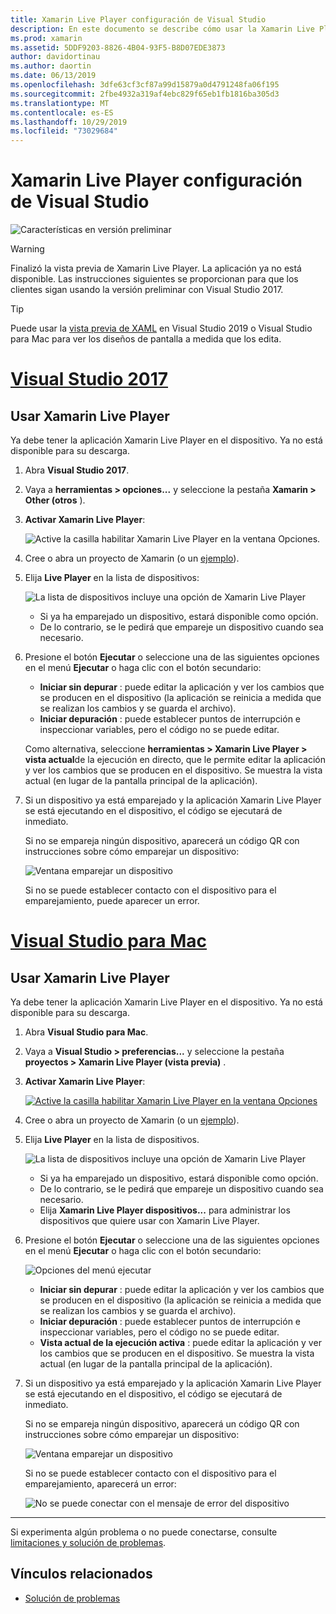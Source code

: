 ```yaml
---
title: Xamarin Live Player configuración de Visual Studio
description: En este documento se describe cómo usar la Xamarin Live Player para realizar ediciones en directo en una aplicación en ejecución.
ms.prod: xamarin
ms.assetid: 5DDF9203-8826-4B04-93F5-B8D07EDE3873
author: davidortinau
ms.author: daortin
ms.date: 06/13/2019
ms.openlocfilehash: 3dfe63cf3cf87a99d15879a0d4791248fa06f195
ms.sourcegitcommit: 2fbe4932a319af4ebc829f65eb1fb1816ba305d3
ms.translationtype: MT
ms.contentlocale: es-ES
ms.lasthandoff: 10/29/2019
ms.locfileid: "73029684"
---
```

# <a name="xamarin-live-player-visual-studio-configuration"></a>Xamarin Live Player configuración de Visual Studio

![Características en versión preliminar](~/media/shared/preview.png)

> [!WARNING]
> Finalizó la vista previa de Xamarin Live Player. La aplicación ya no está disponible. Las instrucciones siguientes se proporcionan para que los clientes sigan usando la versión preliminar con Visual Studio 2017.

> [!TIP]
> Puede usar la [vista previa de XAML](~/xamarin-forms/xaml/xaml-previewer/index.md) en Visual Studio 2019 o Visual Studio para Mac para ver los diseños de pantalla a medida que los edita.

# <a name="visual-studio-2017tabwindows"></a>[Visual Studio 2017](#tab/windows)

## <a name="using-xamarin-live-player"></a>Usar Xamarin Live Player

Ya debe tener la aplicación Xamarin Live Player en el dispositivo. Ya no está disponible para su descarga.

1. Abra **Visual Studio 2017**.
2. Vaya a **herramientas > opciones...** y seleccione la pestaña **Xamarin > Other (otros** ).
3. **Activar Xamarin Live Player**:

    ![Active la casilla habilitar Xamarin Live Player en la ventana Opciones.](install-images/vs2017-options.png)

4. Cree o abra un proyecto de Xamarin (o un [ejemplo](~/tools/live-player/samples.md)).
5. Elija **Live Player** en la lista de dispositivos:

    ![La lista de dispositivos incluye una opción de Xamarin Live Player](install-images/devices-empty-windows.png)

    - Si ya ha emparejado un dispositivo, estará disponible como opción.
    - De lo contrario, se le pedirá que empareje un dispositivo cuando sea necesario.

6. Presione el botón **Ejecutar** o seleccione una de las siguientes opciones en el menú **Ejecutar** o haga clic con el botón secundario:

    - **Iniciar sin depurar** : puede editar la aplicación y ver los cambios que se producen en el dispositivo (la aplicación se reinicia a medida que se realizan los cambios y se guarda el archivo).
    - **Iniciar depuración** : puede establecer puntos de interrupción e inspeccionar variables, pero el código no se puede editar.

    Como alternativa, seleccione **herramientas > Xamarin Live Player > vista actual**de la ejecución en directo, que le permite editar la aplicación y ver los cambios que se producen en el dispositivo. Se muestra la vista actual (en lugar de la pantalla principal de la aplicación).

7. Si un dispositivo ya está emparejado y la aplicación Xamarin Live Player se está ejecutando en el dispositivo, el código se ejecutará de inmediato.

    Si no se empareja ningún dispositivo, aparecerá un código QR con instrucciones sobre cómo emparejar un dispositivo:

    ![Ventana emparejar un dispositivo](install-images/manage-empty-windows.png)

    Si no se puede establecer contacto con el dispositivo para el emparejamiento, puede aparecer un error.

# <a name="visual-studio-for-mactabmacos"></a>[Visual Studio para Mac](#tab/macos)

## <a name="using-xamarin-live-player"></a>Usar Xamarin Live Player

Ya debe tener la aplicación Xamarin Live Player en el dispositivo. Ya no está disponible para su descarga.

1. Abra **Visual Studio para Mac**.
2. Vaya a **Visual Studio > preferencias...** y seleccione la pestaña **proyectos > Xamarin Live Player (vista previa)** .
3. **Activar Xamarin Live Player**:

    [![Active la casilla habilitar Xamarin Live Player en la ventana Opciones](install-images/vsmac-options-sml.png)](install-images/vsmac-options.png#lightbox)

4. Cree o abra un proyecto de Xamarin (o un [ejemplo](~/tools/live-player/samples.md)).
5. Elija **Live Player** en la lista de dispositivos.

    ![La lista de dispositivos incluye una opción de Xamarin Live Player](install-images/devices.png)

    - Si ya ha emparejado un dispositivo, estará disponible como opción.
    - De lo contrario, se le pedirá que empareje un dispositivo cuando sea necesario.
    - Elija **Xamarin Live Player dispositivos...** para administrar los dispositivos que quiere usar con Xamarin Live Player.

6. Presione el botón **Ejecutar** o seleccione una de las siguientes opciones en el menú **Ejecutar** o haga clic con el botón secundario:

    ![Opciones del menú ejecutar](install-images/run-menu.png)

    - **Iniciar sin depurar** : puede editar la aplicación y ver los cambios que se producen en el dispositivo (la aplicación se reinicia a medida que se realizan los cambios y se guarda el archivo).
    - **Iniciar depuración** : puede establecer puntos de interrupción e inspeccionar variables, pero el código no se puede editar.
    - **Vista actual de la ejecución activa** : puede editar la aplicación y ver los cambios que se producen en el dispositivo. Se muestra la vista actual (en lugar de la pantalla principal de la aplicación).

7. Si un dispositivo ya está emparejado y la aplicación Xamarin Live Player se está ejecutando en el dispositivo, el código se ejecutará de inmediato.

    Si no se empareja ningún dispositivo, aparecerá un código QR con instrucciones sobre cómo emparejar un dispositivo:

    ![Ventana emparejar un dispositivo](install-images/manage-empty.png)

    Si no se puede establecer contacto con el dispositivo para el emparejamiento, aparecerá un error:

    ![No se puede conectar con el mensaje de error del dispositivo](install-images/error-cannot-connect.png)

-----

Si experimenta algún problema o no puede conectarse, consulte [limitaciones y solución de problemas](~/tools/live-player/troubleshooting.md).

## <a name="related-links"></a>Vínculos relacionados

- [Solución de problemas](~/tools/live-player/troubleshooting.md)
